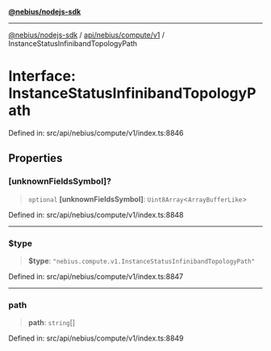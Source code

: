 [**@nebius/nodejs-sdk**](../../../../../README.md)

***

[@nebius/nodejs-sdk](../../../../../README.md) / [api/nebius/compute/v1](../README.md) / InstanceStatusInfinibandTopologyPath

# Interface: InstanceStatusInfinibandTopologyPath

Defined in: src/api/nebius/compute/v1/index.ts:8846

## Properties

### \[unknownFieldsSymbol\]?

> `optional` **\[unknownFieldsSymbol\]**: `Uint8Array`\<`ArrayBufferLike`\>

Defined in: src/api/nebius/compute/v1/index.ts:8848

***

### $type

> **$type**: `"nebius.compute.v1.InstanceStatusInfinibandTopologyPath"`

Defined in: src/api/nebius/compute/v1/index.ts:8847

***

### path

> **path**: `string`[]

Defined in: src/api/nebius/compute/v1/index.ts:8849
